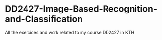 # DD2427-Image-Based-Recognition-and-Classification
All the exercices and work related to my course DD2427 in KTH

